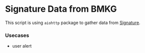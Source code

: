 # Signature Data from BMKG

This script is using `aiohttp` package to gather data from [Signature](https://signature.bmkg.go.id).

### Usecases
- user alert